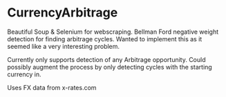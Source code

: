 # CurrencyArbitrage
Beautiful Soup &amp; Selenium for webscraping. Bellman Ford negative weight detection for finding arbitrage cycles. Wanted to implement this as it seemed like a very interesting problem.

Currently only supports detection of any Arbitrage opportunity. Could possibly augment the process by only detecting cycles with the starting currency in.

Uses FX data from x-rates.com
